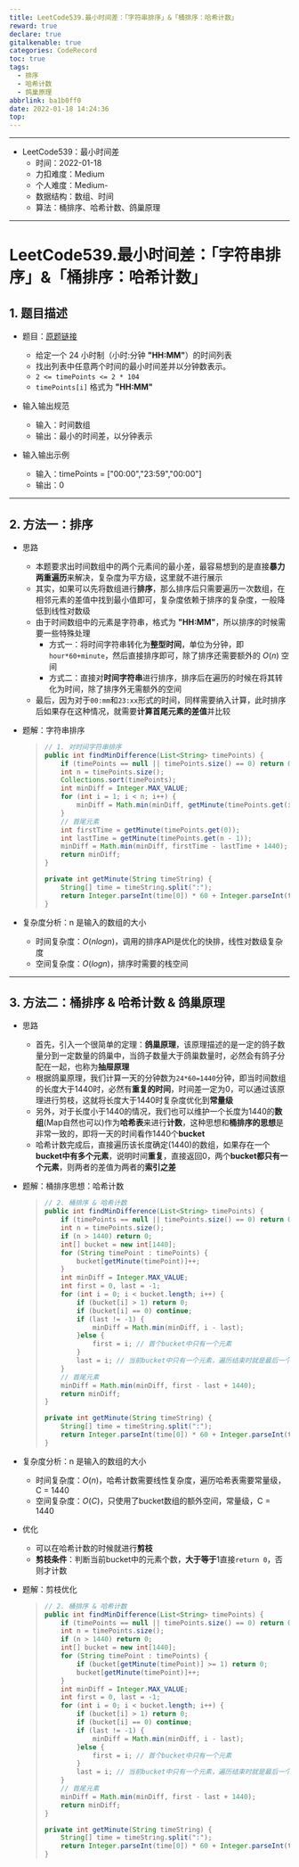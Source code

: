```yaml
---
title: LeetCode539.最小时间差：「字符串排序」&「桶排序：哈希计数」
reward: true
declare: true
gitalkenable: true
categories: CodeRecord
toc: true
tags:
  - 排序
  - 哈希计数
  - 鸽巢原理
abbrlink: ba1b0ff0
date: 2022-01-18 14:24:36
top:
---
```

---

* LeetCode539：最小时间差
  * 时间：2022-01-18
  * 力扣难度：Medium
  * 个人难度：Medium-
  * 数据结构：数组、时间
  * 算法：桶排序、哈希计数、鸽巢原理


---

<!-- more -->

# LeetCode539.最小时间差：「字符串排序」&「桶排序：哈希计数」

## 1. 题目描述

* 题目：[原题链接](https://leetcode-cn.com/problems/minimum-time-difference/)

  * 给定一个 24 小时制（小时:分钟 **"HH:MM"**）的时间列表
  * 找出列表中任意两个时间的最小时间差并以分钟数表示。
  * `2 <= timePoints <= 2 * 104`
  * `timePoints[i]` 格式为 **"HH:MM"**

* 输入输出规范

  * 输入：时间数组
  * 输出：最小的时间差，以分钟表示

* 输入输出示例

  * 输入：timePoints = ["00:00","23:59","00:00"]
  * 输出：0
  

---

## 2. 方法一：排序

* 思路

  * 本题要求出时间数组中的两个元素间的最小差，最容易想到的是直接**暴力两重遍历**来解决，复杂度为平方级，这里就不进行展示
  * 其实，如果可以先将数组进行**排序**，那么排序后只需要遍历一次数组，在相邻元素的差值中找到最小值即可，复杂度依赖于排序的复杂度，一般降低到线性对数级
  * 由于时间数组中的元素是字符串，格式为 **"HH:MM"**，所以排序的时候需要一些特殊处理
    * 方式一：将时间字符串转化为**整型时间**，单位为分钟，即`hour*60+minute`，然后直接排序即可，除了排序还需要额外的 $O(n)$ 空间
    * 方式二：直接对**时间字符串**进行排序，排序后在遍历的时候在将其转化为时间，除了排序外无需额外的空间
  * 最后，因为对于`00:mm`和`23:xx`形式的时间，同样需要纳入计算，此时排序后如果存在这种情况，就需要**计算首尾元素的差值**并比较
  
* 题解：字符串排序

  > ```java
  > // 1. 对时间字符串排序
  > public int findMinDifference(List<String> timePoints) {
  >     if (timePoints == null || timePoints.size() == 0) return 0;
  >     int n = timePoints.size();
  >     Collections.sort(timePoints);
  >     int minDiff = Integer.MAX_VALUE;
  >     for (int i = 1; i < n; i++) {
  >         minDiff = Math.min(minDiff, getMinute(timePoints.get(i)) - getMinute(timePoints.get(i - 1)));
  >     }
  >     // 首尾元素
  >     int firstTime = getMinute(timePoints.get(0));
  >     int lastTime = getMinute(timePoints.get(n - 1));
  >     minDiff = Math.min(minDiff, firstTime - lastTime + 1440);
  >     return minDiff;
  > }
  > 
  > private int getMinute(String timeString) {
  >     String[] time = timeString.split(":");
  >     return Integer.parseInt(time[0]) * 60 + Integer.parseInt(time[1]);
  > }
  > ```

* 复杂度分析：n 是输入的数组的大小

  * 时间复杂度：$O(nlogn)$，调用的排序API是优化的快排，线性对数级复杂度
  * 空间复杂度：$O(logn)$，排序时需要的栈空间

---

## 3. 方法二：桶排序 & 哈希计数 & 鸽巢原理

* 思路

  * 首先，引入一个很简单的定理：**鸽巢原理**，该原理描述的是一定的鸽子数量分到一定数量的鸽巢中，当鸽子数量大于鸽巢数量时，必然会有鸽子分配在一起，也称为**抽屉原理**
  * 根据鸽巢原理，我们计算一天的分钟数为`24*60=1440`分钟，即当时间数组的长度大于1440时，必然有**重复的时间**，时间差一定为0，可以通过该原理进行剪枝，这就将长度大于1440时复杂度优化到**常量级**
  * 另外，对于长度小于1440的情况，我们也可以维护一个长度为1440的**数组**(Map自然也可以)作为**哈希表**来进行**计数**，这种思想和**桶排序的思想**是非常一致的，即将一天的时间看作1440个**bucket**
  * 哈希计数完成后，直接遍历该长度确定(1440)的数组，如果存在一个**bucket中有多个元素**，说明时间**重复**，直接返回0，两个**bucket都只有一个元素**，则两者的差值为两者的**索引之差**

* 题解：桶排序思想：哈希计数

  > ```java
  > // 2. 桶排序 & 哈希计数
  > public int findMinDifference(List<String> timePoints) {
  >     if (timePoints == null || timePoints.size() == 0) return 0;
  >     int n = timePoints.size();
  >     if (n > 1440) return 0;
  >     int[] bucket = new int[1440];
  >     for (String timePoint : timePoints) {
  >         bucket[getMinute(timePoint)]++;
  >     }
  >     int minDiff = Integer.MAX_VALUE;
  >     int first = 0, last = -1;
  >     for (int i = 0; i < bucket.length; i++) {
  >         if (bucket[i] > 1) return 0;
  >         if (bucket[i] == 0) continue;
  >         if (last != -1) {
  >             minDiff = Math.min(minDiff, i - last);
  >         }else {
  >             first = i; // 首个bucket中只有一个元素
  >         }
  >         last = i; // 当前bucket中只有一个元素，遍历结束时就是最后一个只有一个元素的bucket
  >     }
  >     // 首尾元素
  >     minDiff = Math.min(minDiff, first - last + 1440);
  >     return minDiff;
  > }
  > 
  > private int getMinute(String timeString) {
  >     String[] time = timeString.split(":");
  >     return Integer.parseInt(time[0]) * 60 + Integer.parseInt(time[1]);
  > }
  > ```

* 复杂度分析：n 是输入的数组的大小

  * 时间复杂度：$O(n)$，哈希计数需要线性复杂度，遍历哈希表需要常量级，C = 1440
  * 空间复杂度：$O(C)$，只使用了bucket数组的额外空间，常量级，C = 1440

* 优化

  * 可以在哈希计数的时候就进行**剪枝**
  * **剪枝条件**：判断当前bucket中的元素个数，**大于等于**1直接`return 0`，否则才计数

* 题解：剪枝优化

  > ```java
  > // 2. 桶排序 & 哈希计数
  > public int findMinDifference(List<String> timePoints) {
  >     if (timePoints == null || timePoints.size() == 0) return 0;
  >     int n = timePoints.size();
  >     if (n > 1440) return 0;
  >     int[] bucket = new int[1440];
  >     for (String timePoint : timePoints) {
  >         if (bucket[getMinute(timePoint)] >= 1) return 0;
  >         bucket[getMinute(timePoint)]++;
  >     }
  >     int minDiff = Integer.MAX_VALUE;
  >     int first = 0, last = -1;
  >     for (int i = 0; i < bucket.length; i++) {
  >         if (bucket[i] > 1) return 0;
  >         if (bucket[i] == 0) continue;
  >         if (last != -1) {
  >             minDiff = Math.min(minDiff, i - last);
  >         }else {
  >             first = i; // 首个bucket中只有一个元素
  >         }
  >         last = i; // 当前bucket中只有一个元素，遍历结束时就是最后一个只有一个元素的bucket
  >     }
  >     // 首尾元素
  >     minDiff = Math.min(minDiff, first - last + 1440);
  >     return minDiff;
  > }
  > 
  > private int getMinute(String timeString) {
  >     String[] time = timeString.split(":");
  >     return Integer.parseInt(time[0]) * 60 + Integer.parseInt(time[1]);
  > }
  > ```
